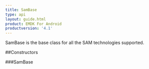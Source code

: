 ```yaml
---
title: SamBase
type: api
layout: guide.html
product: EMDK For Android
productversion: '4.1'
---
```



SamBase is the base class for all the SAM technologies supported.

##Constructors

###SamBase














